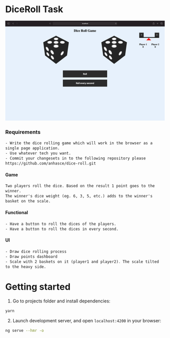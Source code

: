 # DiceRoll Task

![picture](src/assets/screen.png)

### Requirements

    - Write the dice rolling game which will work in the browser as a single page application.
    - Use whatever tech you want.
    - Commit your changesets in to the following repository please https://github.com/anhasce/dice-roll.git

#### Game

    Two players roll the dice. Based on the result 1 point goes to the winner.
    The winner's dice weight (eg. 6, 3, 5, etc.) adds to the winner's basket on the scale.

#### Functional

    - Have a button to roll the dices of the players.
    - Have a button to roll the dices in every second.

#### UI

    - Draw dice rolling process
    - Draw points dashboard
    - Scale with 2 baskets on it (player1 and player2)․ The scale tilted to the heavy side.

# Getting started

1. Go to projects folder and install dependencies:

```bash
yarn
```

2. Launch development server, and open `localhost:4200` in your browser:

```bash
ng serve --hmr -o
```
